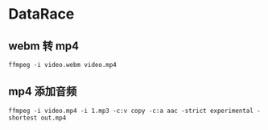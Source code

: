 # DataRace

## webm 转 mp4

```
ffmpeg -i video.webm video.mp4
```

## mp4 添加音频

```
ffmpeg -i video.mp4 -i 1.mp3 -c:v copy -c:a aac -strict experimental -shortest out.mp4
```
